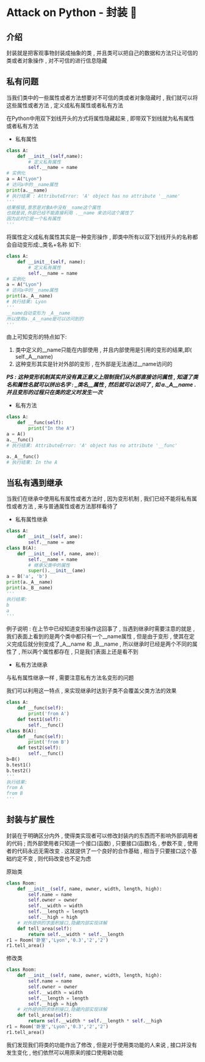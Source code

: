 #  Attack on Python - 封装 🐍


<extoc></extoc>

## 介绍

封装就是把客观事物封装成抽象的类 , 并且类可以把自己的数据和方法只让可信的类或者对象操作 , 对不可信的进行信息隐藏

## 私有问题

当我们类中的一些属性或者方法想要对不可信的类或者对象隐藏时 , 我们就可以将这些属性或者方法 , 定义成私有属性或者私有方法

在Python中用双下划线开头的方式将属性隐藏起来 , 即带双下划线就为私有属性或者私有方法

- 私有属性

```python
class A:
    def __init__(self,name):
        # 定义私有属性
        self.__name = name
# 实例化
a = A("Lyon")
# 访问a中的__name属性
print(a.__name)
# 执行结果 : AttributeError: 'A' object has no attribute '__name'
'''
结果报错,意思是对象A中没有__name这个属性
也就是说,外部已经不能直接利用 .__name 来访问这个属性了
因为此时它是一个私有属性
'''
```

将属性定义成私有属性其实是一种变形操作 , 即类中所有以双下划线开头的名称都会自动变形成:\_类名+名称 如下:

```python
class A:
    def __init__(self, name):
        # 定义私有属性
        self.__name = name
# 实例化
a = A("Lyon")
# 访问a中的__name属性
print(a._A__name)      
# 执行结果: Lyon
'''
__name自动变形为 _A__name
所以使用a._A__name是可以访问到的
'''
```

由上可知变形的特点如下:

1. 类中定义的\_\_name只能在内部使用 , 并且内部使用是引用的变形的结果,即( self.\_A\_\_name)
2. 这种变形其实是针对外部的变形 , 在外部是无法通过__name访问的

***PS : 这种变形机制其实并没有真正意义上限制我们从外部直接访问属性 , 知道了类名和属性名就可以拼出名字 : \_类名\_\_属性 , 然后就可以访问了 , 如 a.\_A\_\_name . 并且变形的过程只在类的定义时发生一次*** 

- 私有方法

```python
class A:
    def __func(self):
        print("In the A")
a = A()
a.__func()
# 执行结果: AttributeError: 'A' object has no attribute '__func'
```

```python
a._A__func()
# 执行结果: In the A
```

## 当私有遇到继承

当我们在继承中使用私有属性或者方法时 , 因为变形机制 , 我们已经不能将私有属性或者方法 , 来与普通属性或者方法那样看待了

- 私有属性继承

```python
class A:
    def __init__(self, ame):
        self.__name = ame
class B(A):
    def __init__(self, name, ame):
        self.__name = name
        # 继承父类中的属性
        super().__init__(ame)
a = B('a', 'b')
print(a._A__name)
print(a._B__name)
'''
执行结果:
b
a
'''
```

例子说明 : 在上节中已经知道变形操作这回事了 , 当遇到继承时需要注意的就是 , 我们表面上看到的是两个类中都只有一个\_\_name属性 , 但是由于变形 , 使其在定义完成后就分别变成了\_A\_\_name 和 \_B\_\_name  , 所以继承时已经是两个不同的属性了 , 所以两个属性都存在 , 只是我们表面上还是看不到

- 私有方法继承

与私有属性继承一样 , 需要注意私有方法名变形的问题

我们可以利用这一特点 , 来实现继承时达到子类不会覆盖父类方法的效果

```python
class A:
    def __func(self):
        print('from A')
    def test1(self):
        self.__func()
class B(A):
    def __func(self):
        print('from B')
    def test2(self):
        self.__func()
b=B()
b.test1()
b.test2()
'''
执行结果:
from A
from B
'''
```

## 封装与扩展性

封装在于明确区分内外 , 使得类实现者可以修改封装内的东西而不影响外部调用者的代码 ; 而外部使用者只知道一个接口(函数) , 只要接口(函数)名 , 参数不变 , 使用者的代码永远无需改变 . 这就提供了一个良好的合作基础 , 相当于只要接口这个基础约定不变 , 则代码改变也不足为虑

原始类

```python
class Room:
    def __init__(self, name, owner, width, length, high):
        self.name = name
        self.owner = owner
        self.__width = width
        self.__length = length
        self.__high = high
    # 对外提供的求面积接口,隐藏内部实现详解
    def tell_area(self):
        return self.__width * self.__length
r1 = Room('卧室','Lyon','0.3','2','2')
r1.tell_area() 
```

修改类

```python
class Room:
    def __init__(self, name, owner, width, length, high):
        self.name = name
        self.owner = owner
        self.__width = width
        self.__length = length
        self.__high = high
    # 对外提供的求体积接口,隐藏内部实现详解
    def tell_area(self):
        return self.__width * self.__length * self.__high
r1 = Room('卧室','Lyon','0.3','2','2')
r1.tell_area()
```

我们发现我们将类的功能作出了修改 , 但是对于使用类功能的人来说 , 接口并没有发生变化 , 他们依然可以用原来的接口使用新功能
